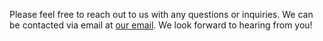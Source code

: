 
Please feel free to reach out to us with any questions or inquiries. We can be contacted via email at [our email](mailto:royutsargo@gmail.com). We look forward to hearing from you!




